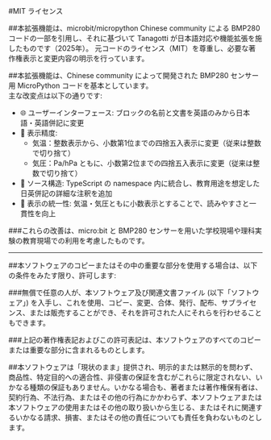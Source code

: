 #MIT ライセンス

##本拡張機能は、microbit/micropython Chinese community による BMP280 コードの一部を引用し、それに基づいて Tanagotti が日本語対応や機能拡張を施したものです（2025年）。
元コードのライセンス（MIT）を尊重し、必要な著作権表示と変更内容の明示を行っています。
  
##本拡張機能は、Chinese community によって開発された BMP280 センサー用 MicroPython コードを基本としています。  
主な改変点は以下の通りです:

- 🌐 ユーザーインターフェース: ブロックの名前と文書を英語のみから日本語・英語併記に変更
- 📏 表示精度:  
  - 気温：整数表示から、小数第1位までの四捨五入表示に変更（従来は整数で切り捨て）  
  - 気圧：Pa/hPa ともに、小数第2位までの四捨五入表示に変更（従来は整数で切り捨て）
- 🧹 ソース構造: TypeScript の namespace 内に統合し、教育用途を想定した日英併記の詳細な注釈を追加
- 🧲 表示の統一性: 気温・気圧ともに小数表示とすることで、読みやすさと一貫性を向上

###これらの改善は、micro:bit と BMP280 センサーを用いた学校現場や理科実験の教育現場での利用を考慮したものです。

---

##本ソフトウェアのコピーまたはその中の重要な部分を使用する場合は、以下の条件をみたす限り、許可します:

###無償で任意の人が、本ソフトウェア及び関連文書ファイル (以下「ソフトウェア」) を入手し、これを使用、コピー、変更、合体、発行、配布、サブライセンス、または販売することができ、それを許可された人にそれらを行わせることもできます。

###上記の著作権表記およびこの許可表記は、本ソフトウェアのすべてのコピーまたは重要な部分に含まれるものとします。

##本ソフトウェアは「現状のまま」提供され、明示的または黙示的を問わず、商品性、特定目的への適合性、非侵害の保証を含むがこれらに限定されない、いかなる種類の保証もありません。いかなる場合も、著者または著作権保有者は、契約行為、不法行為、またはその他の行為にかかわらず、本ソフトウェアまたは本ソフトウェアの使用またはその他の取り扱いから生じる、またはそれに関連するいかなる請求、損害、またはその他の責任についても責任を負わないものとします。
